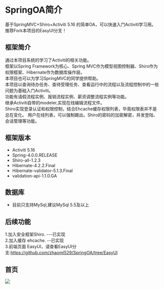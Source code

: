 SpringOA简介
========

基于SpringMVC+Shiro+Activiti 5.16 的简单OA，可以快速入门Activiti学习用。
推荐Fork本项目的EasyUI分支！

框架简介
--------
通过本项目系统的学习了Activiti的相关功能。<br>
框架以Spring Framework为核心、Spring MVC作为模型视图控制器、Shiro作为权限框架、Hibernate作为数据库操作层。<br>
本项目也可以为学习SpringMVC的同学提供帮助。<br>
本项目以查询待办任务、查待受理任务、查看运行中的流程以及流程控制中的一些问题为基础入门Activiti。<br>
功能有请假流程实例、报销流程实例、薪资调整流程实例等功能。<br>
继承Activiti自带的modeler,实现在线编辑流程文件。<br>
Shiro实现登录认证和权限控制，结合Ehcache缓存权限列表，毕竟权限表并不是总在变化。
用户在线列表，可以强制踢出。Shiro的密码的加密解密，并发登陆、会话管理等功能。

框架版本
--------
<ul>
<li>Activiti 5.16</li>
<li>Spring-4.0.0.RELEASE</li>
<li>Shiro-all-1.2.3</li>
<li>Hibernate-4.2.2.Final</li>
<li>Hibernate-validator-5.1.3.Final</li>
<li>validation-api-1.1.0.GA</li>
</ul>

数据库
-------
<ul>
<li>目前只支持MySql,建议MySql 5.5及以上</li>
</ul>


后续功能
--------
1.加入安全框架Shiro. ---已实现<br>
2.加入缓存 ehcache. --已实现<br>
3.前端页面 EasyUI，请查看EasyUI分支:https://github.com/zhaoml529/SpringOA/tree/EasyUI<br>

首页
--------
![](https://github.com/zhaoml529/SpringOA/raw/master/WebContent/WEB-INF/images/main.jpg)  
